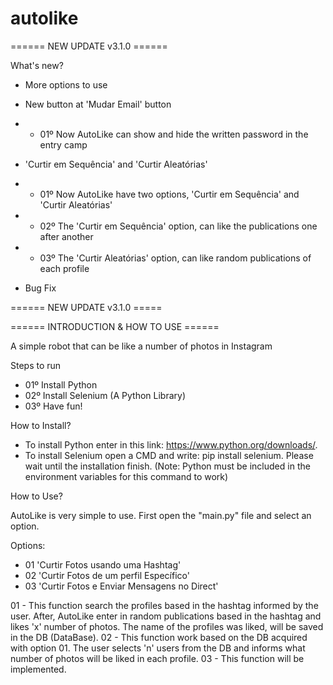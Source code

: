 # autolike

====== NEW UPDATE v3.1.0 ======

 What's new?
 - More options to use
 
 
 - New button at 'Mudar Email' button
 - - 01º Now AutoLike can show and hide the written password in the entry camp
 
 
 - 'Curtir em Sequência' and 'Curtir Aleatórias'
 - - 01º Now AutoLike have two options, 'Curtir em Sequência' and 'Curtir Aleatórias'
 - - 02º The 'Curtir em Sequência' option, can like the publications one after another
 - - 03º The 'Curtir Aleatórias' option, can like random publications of each profile
 
 - Bug Fix
    
====== NEW UPDATE v3.1.0 =====



====== INTRODUCTION & HOW TO USE ======

A simple robot that can be like a number of photos in Instagram

Steps to run

- 01º Install Python
- 02º Install Selenium (A Python Library)
- 03º Have fun!

How to Install?

- To install Python enter in this link: https://www.python.org/downloads/.
- To install Selenium open a CMD and write: pip install selenium. Please wait until the installation finish.
(Note: Python must be included in the environment variables for this command to work)


How to Use?

AutoLike is very simple to use. First open the "main.py" file and select an option.

Options:
- 01 'Curtir Fotos usando uma Hashtag'
- 02 'Curtir Fotos de um perfil Específico'
- 03 'Curtir Fotos e Enviar Mensagens no Direct'

01 - This function search the profiles based in the hashtag informed by the user. After, AutoLike enter in random publications based in the hashtag and likes 'x' number of photos. The name of the profiles was liked, will be saved in the DB (DataBase).
02 - This function work based on the DB acquired with option 01. The user selects 'n' users from the DB and informs what number of photos will be liked in each profile.
03 - This function will be implemented.
